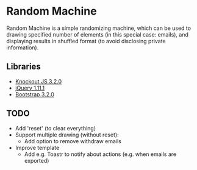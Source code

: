 # Random Machine

Random Machine is a simple randomizing machine, which can be used to drawing specified number of elements (in this special case: emails), and displaying results in shuffled format (to avoid disclosing private information).

## Libraries
* <a href="http://knockoutjs.com/">Knockout JS 3.2.0</a>
* <a href="http://jquery.com/">jQuery 1.11.1</a>
* <a href="http://getbootstrap.com/">Bootstrap 3.2.0</a>

## TODO
* Add 'reset' (to clear everything)
* Support multiple drawing (without reset):
	* Add option to remove withdraw emails
* Improve template
	* Add e.g. Toastr to notify about actions (e.g. when emails are exported)